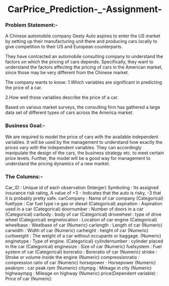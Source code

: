 <h1 align="center"> CarPrice_Prediction-_-Assignment-</ h1>

<h3>Problem Statement:-</h3>

A Chinese automobile company Geely Auto aspires to enter the US market by setting up their manufacturing unit there and producing cars locally to give competition to their US and European counterparts.

They have contracted an automobile consulting company to understand the factors on which the pricing of cars depends. Specifically, they want to understand the factors affecting the pricing of cars in the American market, since those may be very different from the Chinese market.

The company wants to know:
1.Which variables are significant in predicting the price of a car.

2.How well those variables describe the price of a car.

Based on various market surveys, the consulting firm has gathered a large data set of different types of cars across the America market.



<h3>Business Goal:-</h3>

We are required to model the price of cars with the available independent variables. It will be used by the management to understand how exactly the prices vary with the independent variables. They can accordingly manipulate the design of the cars, the business strategy etc. to meet certain price levels. Further, the model will be a good way for management to understand the pricing dynamics of a new market.

<h3>The Columns:-</h3>
Car_ID : Unique id of each observation (Interger)
Symboling : Its assigned insurance risk rating, A value of +3 - Indicates that the auto is risky, -3 that it is probably pretty safe.
carCompany : Name of car company (Categorical)
fueltype : Car fuel type i.e gas or diesel (Categorical)
aspiration : Aspiration used in a car (Categorical)
doornumber : Number of doors in a car (Categorical)
carbody : body of car (Categorical)
drivewheel : type of drive wheel (Categorical)
enginelocation : Location of car engine (Categorical)
wheelbase : Weelbase of car (Numeric)
carlength : Length of car (Numeric)
carwidth : Width of car (Numeric)
carheight : height of car (Numeric)
curbweight : The weight of a car without occupants or baggage. (Numeric)
enginetype : Type of engine. (Categorical)
cylindernumber : cylinder placed in the car (Categorical)
enginesize : Size of car (Numeric)
fuelsystem : Fuel system of car (Categorical)
boreratio : Boreratio of car (Numeric)
stroke : Stroke or volume inside the engine (Numeric)
compressionratio : compression ratio of car (Numeric)
horsepower : Horsepower (Numeric)
peakrpm : car peak rpm (Numeric)
citympg : Mileage in city (Numeric)
highwaympg : Mileage on highway (Numeric)
price(Dependent variable) : Price of car (Numeric)
